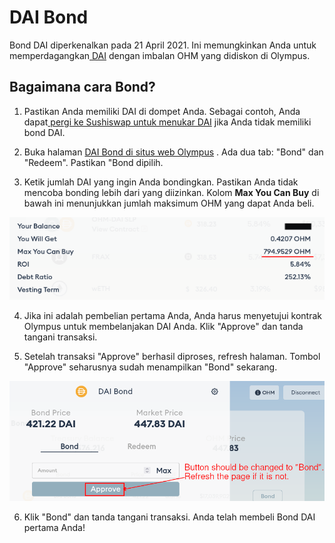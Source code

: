 # DAI Bond

Bond DAI diperkenalkan pada 21 April 2021. Ini memungkinkan Anda untuk memperdagangkan[ DAI](https://www.coingecko.com/en/coins/dai) dengan imbalan OHM yang didiskon di Olympus.

## **Bagaimana cara Bond?**

1. Pastikan Anda memiliki DAI di dompet Anda. Sebagai contoh, Anda dapat[ pergi ke Sushiswap untuk menukar DAI](https://app.sushi.com/swap?inputCurrency=&outputCurrency=0x6b175474e89094c44da98b954eedeac495271d0f) jika Anda tidak memiliki bond DAI.

2. Buka halaman [DAI Bond di situs web Olympus](https://app.olympusdao.finance/#/bonds/dai) . Ada dua tab: "Bond" dan "Redeem". Pastikan "Bond dipilih.

3. Ketik jumlah DAI yang ingin Anda bondingkan. Pastikan Anda tidak mencoba bonding lebih dari yang diizinkan. Kolom **Max You Can Buy** di bawah ini menunjukkan jumlah maksimum OHM yang dapat Anda beli.

![Anda hanya dapat membeli hingga jumlah OHM tertentu](../../.gitbook/assets/max_you_can_buy.png)

4. Jika ini adalah pembelian pertama Anda, Anda harus menyetujui kontrak Olympus untuk membelanjakan DAI Anda. Klik "Approve" dan tanda tangani transaksi.

5. Setelah transaksi "Approve" berhasil diproses, refresh halaman. Tombol "Approve" seharusnya sudah menampilkan "Bond" sekarang.

![Refresh the page after the token approval process](../../.gitbook/assets/bond_dai_refresh%20%281%29.png)

6. Klik "Bond" dan tanda tangani transaksi. Anda telah membeli Bond DAI pertama Anda!


